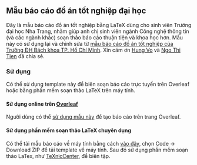 ## Mẫu báo cáo đồ án tốt nghiệp đại học 

Đây là mẫu báo cáo đồ án tốt nghiệp bằng LaTeX dùng cho sinh viên Trường đại học Nha Trang, nhằm giúp anh chị sinh viên ngành Công nghệ thông tin (và các ngành khác) soạn thảo báo cáo thuận tiện và khoa học hơn. Mẫu này có sử dụng lại và chỉnh sửa từ [mẫu báo cáo đồ án tốt nghiệp của Trường ĐH Bách khoa TP. Hồ Chí Minh](https://www.overleaf.com/project/62986f62b65db6f03abab3b8). Xin cám ơn [Hung Vo](https://github.com/thanhhungqb/thesis-template) và [Ngo Thi Tien](https://www.overleaf.com/project/62986f62b65db6f03abab3b8) đã chia sẻ.

### Sử dụng
Có thể sử dụng template này để biên soạn báo cáo trực tuyến trên Overleaf hoặc bằng phần mềm soạn thảo LaTeX trên máy tính.
#### Sử dụng online trên [Overleaf](https://overleaf.com)
Người dùng có thể [sử dụng mẫu này](https://www.overleaf.com/read/wcfnrcwkhcgy) để tạo báo cáo trên trang Overleaf.

#### Sử dụng phần mềm soạn thảo LaTeX chuyên dụng
Có thể tải mẫu báo cáo về máy tính bằng cách [vào đây](https://github.com/nd-hung/thesis-template), chọn Code -> Download ZIP để tải template về máy tính. 
Sau đó sử dụng phần mềm soạn thảo LaTex, như [TeXnicCenter](https://www.texniccenter.org/), để biên tập.



